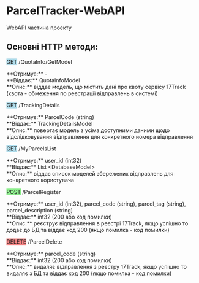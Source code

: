 # ParcelTracker-WebAPI

WebAPI частина проєкту

## Основні HTTP методи:

<p><span style="background-color: lightblue;">GET</span> /QuotaInfo/GetModel</p>
<p>**Отримує:** -<br>
**Віддає:** QuotaInfoModel<br>
**Опис:** віддає модель, що містить дані про квоту сервісу 17Track (квота - обмеження по реєстрації відправлень в системі)</p>

<p><span style="background-color: lightblue;">GET</span> /TrackingDetails</p>
<p>**Отримує:** ParcelCode (string)<br>
**Віддає:** TrackingDetailsModel<br>
**Опис:** повертає модель з усіма доступними даними щодо відслідковування відправлення для конкретного номера відправлення</p>

<p><span style="background-color: lightblue;">GET</span> /MyParcelsList</p>
<p>**Отримує:** user_id (int32)<br>
**Віддає:** List &lt;DatabaseModel&gt;<br>
**Опис:** віддає список моделей збережених відправлень для конкретного користувача</p>

<p><span style="background-color: lightgreen;">POST</span> /ParcelRegister</p>
<p>**Отримує:** user_id (int32), parcel_code (string), parcel_tag (string), parcel_description (string)<br>
**Віддає:** int32 (200 або код помилки)<br>
**Опис:** реєструє відправлення в реєстрі 17Track, якщо успішно то додає до БД та віддає код 200 (якщо помилка - код помилки)</p>

<p><span style="background-color: lightcoral;">DELETE</span> /ParcelDelete</p>
<p>**Отримує:** parcel_code (string)<br>
**Віддає:** int32 (200 або код помилки)<br>
**Опис:** видаляє відправлення з реєстру 17Track, якщо успішно то видаляє з БД та віддає код 200 (якщо помилка - код помилки)</p>
